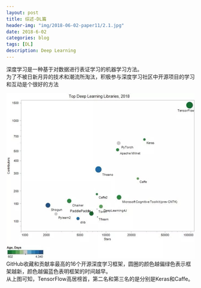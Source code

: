 ```yaml
---
layout: post
title: 综述-DL篇
header-img: "img/2018-06-02-paper11/2.1.jpg"
date: 2018-6-02
categories: blog
tags: [DL]
description: Deep Learning
---
```


深度学习是一种基于对数据进行表证学习的机器学习方法。<br>
为了不被日新月异的技术和潮流所淘汰，积极参与深度学习社区中开源项目的学习和互动是个很好的方法<br>

![](/img/2018-06-02-paper11/1.jpg)<br>
GitHub收藏和贡献率最高的16个开源深度学习框架，圆圈的颜色越偏绿色表示框架越新，颜色越偏蓝色表明框架的时间越早。<br>
从上图可知，TensorFlow高居榜首，第二名和第三名的是分别是Keras和Caffe。<br>